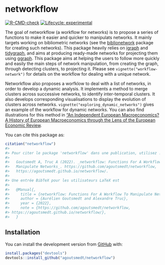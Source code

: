 
<!-- README.md is generated from README.Rmd. Please edit that file -->

# networkflow

<!-- badges: start -->

[![R-CMD-check](https://github.com/agoutsmedt/networkflow/actions/workflows/R-CMD-check.yaml/badge.svg)](https://github.com/agoutsmedt/networkflow/actions/workflows/R-CMD-check.yaml)
[![Lifecycle:
experimental](https://img.shields.io/badge/lifecycle-experimental-orange.svg)](https://lifecycle.r-lib.org/articles/stages.html#experimental)
<!-- badges: end -->

The goal of networkflow (a workflow for networks) is to propose a series
of functions to make it easier and quicker to manipulats networks. It
mainly targets working on bibliometric networks (see the
[biblionetwork](https://github.com/agoutsmedt/biblionetwork) package for
creating such networks). This package heavily relies on
[igraph](https://igraph.org/r/) and
[tidygraph](https://tidygraph.data-imaginist.com/index.html), and aims
at producing ready-made networks for projecting them using
[ggraph](https://ggraph.data-imaginist.com/). This package aims at
helping the users to follow more quickly and easily the main steps of
network manipulation, from creating the graph, through detecting
clusters, to projecting it. Please see `vignette("workflow-network")`
for details on the workflow for dealing with a unique network.

Networkflow also proposes a worfklow to deal with a list of networks, in
order to develop a dynamic analysis. It implements a method to merge
clusters across successive networks, to identify inter-temporal
clusters. It also develops corresponding visualisations to display the
evolution of clusters across networks.
`vignette("exploring_dynamic_networks")` gives an example of the
workflow for dynamic networks. You can also find illustrations for this
method in [“An Independent European Macroeconomics? A History of
European Macroeconomics through the Lens of the European Economic
Review](https://aurelien-goutsmedt.com/publication/eer-history/).

You can cite this package as:

``` r
citation("networkflow")
#> 
#> Pour citer le package 'networkflow' dans une publication, utilisez :
#> 
#>   Goutsmedt A, Truc A (2022). _networkflow: Functions For A Workflow To
#>   Manipulate Networks_. https://github.com/agoutsmedt/networkflow,
#>   https://agoutsmedt.github.io/networkflow/.
#> 
#> Une entrée BibTeX pour les utilisateurs LaTeX est
#> 
#>   @Manual{,
#>     title = {networkflow: Functions For A Workflow To Manipulate Networks},
#>     author = {Aurélien Goutsmedt and Alexandre Truc},
#>     year = {2022},
#>     note = {https://github.com/agoutsmedt/networkflow,
#> https://agoutsmedt.github.io/networkflow/},
#>   }
```

## Installation

You can install the development version from
[GitHub](https://github.com/) with:

``` r
install.packages("devtools")
devtools::install_github("agoutsmedt/networkflow")
```
